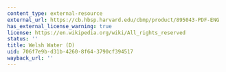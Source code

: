 ```yaml
---
content_type: external-resource
external_url: https://cb.hbsp.harvard.edu/cbmp/product/895043-PDF-ENG
has_external_license_warning: true
license: https://en.wikipedia.org/wiki/All_rights_reserved
status: ''
title: Welsh Water (D)
uid: 706f7e9b-d31b-4260-8f64-3790cf394517
wayback_url: ''
---
```

